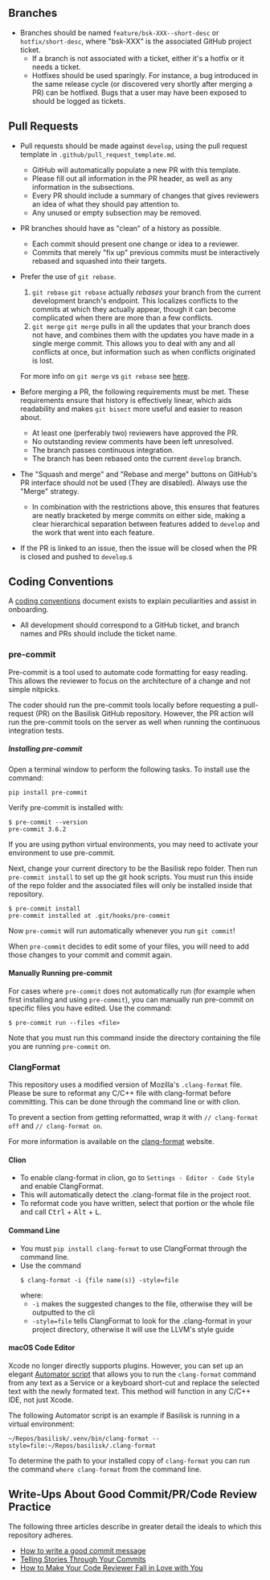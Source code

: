 ## Branches

-   Branches should be named `feature/bsk-XXX--short-desc` or `hotfix/short-desc`, where "bsk-XXX" is the associated
    GitHub project ticket.
    -   If a branch is not associated with a ticket, either it's a hotfix or it needs a ticket.
    -   Hotfixes should be used sparingly. For instance, a bug introduced in the same release cycle
    (or discovered very shortly after merging a PR) can be hotfixed. Bugs that a user may have been exposed to should
    be logged as tickets.

## Pull Requests

-   Pull requests should be made against `develop`, using the pull request template in `.github/pull_request_template.md`.

    -   GitHub will automatically populate a new PR with this template.
    -   Please fill out all information in the PR header, as well as any information in the subsections.
    -   Every PR should include a summary of changes that gives reviewers an idea of what they should pay attention to.
    -   Any unused or empty subsection may be removed.
-   PR branches should have as "clean" of a history as possible.
    -   Each commit should present one change or idea to a reviewer.
    -   Commits that merely "fix up" previous commits must be interactively rebased and squashed into their targets.
-   Prefer the use of `git rebase`.

    1.  `git rebase` `git rebase` actually _rebases_ your branch from the current development branch's endpoint. This
    localizes conflicts to the commits at which they actually appear, though it can become complicated when there are
    more than a few conflicts.
    2.  `git merge` `git merge` pulls in all the updates that your branch does not have, and combines them with the
    updates you have made in a single merge commit. This allows you to deal with any and all conflicts at once, but
    information such as when conflicts originated is lost.

    For more info on `git merge` vs `git rebase` see [here](https://www.atlassian.com/git/tutorials/merging-vs-rebasing).

-   Before merging a PR, the following requirements must be met. These requirements ensure that history is effectively
linear, which aids readability and makes `git bisect` more useful and easier to reason about.

    -   At least one (perferably two) reviewers have approved the PR.
    -   No outstanding review comments have been left unresolved.
    -   The branch passes continuous integration.
    -   The branch has been rebased onto the current `develop` branch.
-   The "Squash and merge" and "Rebase and merge" buttons on GitHub's PR interface should not be used (They are
disabled). Always use the "Merge" strategy.
    -   In combination with the restrictions above, this ensures that features are neatly bracketed by merge commits
    on either side, making a clear hierarchical separation between features added to `develop` and the work that went
    into each feature.
- If the PR is linked to an issue, then the issue will be closed when
  the PR is closed and pushed to `develop`.s

## Coding Conventions

A [coding conventions](https://avslab.github.io/basilisk/Support/Developer/CodingGuidlines.html) document exists to
explain peculiarities and assist in onboarding.

-  All development should correspond to a GitHub ticket, and branch names and PRs should include the ticket name.

### pre-commit

Pre-commit is a tool used to automate code formatting for easy reading.
This allows the reviewer to focus on the architecture of a change and not simple nitpicks.

The coder should run the pre-commit tools locally before
requesting a pull-request (PR) on the Basilisk GitHub repository.  However,
the PR action will run the pre-commit tools on the server as well
when running the continuous integration tests.

##### Installing pre-commit

Open a terminal window to perform the following tasks.
To install use the command:
```
pip install pre-commit
```
Verify pre-commit is installed with:
```
$ pre-commit --version
pre-commit 3.6.2
```

If you are using python virtual environments, you may need to activate your environment to use pre-commit.

Next, change your current directory to be the Basilisk repo folder.  Then run ```pre-commit install``` to set up the git hook scripts.
You must run this inside of the repo folder and the associated files will only be installed inside that repository.
```
$ pre-commit install
pre-commit installed at .git/hooks/pre-commit
```
Now ```pre-commit``` will run automatically whenever you run ```git commit```!

When ```pre-commit``` decides to edit some of your files,
you will need to add those changes to your commit and commit again.

#### Manually Running pre-commit

For cases where `pre-commit` does not automatically run (for example when first
installing and using `pre-commit`), you can
manually run pre-commit on specific files you have edited. Use the
command:
```
$ pre-commit run --files <file>
```
Note that you must run this command inside the directory containing
the file you are running `pre-commit` on.

### ClangFormat

This repository uses a modified version of Mozilla's ```.clang-format``` file.
Please be sure to reformat any C/C++ file with clang-format before committing.
This can be done through the command line or with clion.

To prevent a section from getting reformatted, wrap it with ```// clang-format off``` and ```// clang-format on```.

For more information is available on the [clang-format](https://clang.llvm.org/docs/ClangFormat.html) website.

#### Clion

* To enable clang-format in clion, go to ```Settings - Editor - Code Style``` and enable ClangFormat.
* This will automatically detect the .clang-format file in the project root.
* To reformat code you have written, select that portion or the whole file
     and call <kbd>Ctrl</kbd> + <kbd>Alt</kbd> + <kbd>L</kbd>.

#### Command Line

* You must ```pip install clang-format``` to use ClangFormat through the command line.
* Use the command
  ```
  $ clang-format -i {file name(s)} -style=file
  ```
  where:
     * ```-i``` makes the suggested changes to the file, otherwise they will be outputted to the cli
     * ```-style=file``` tells ClangFormat to look for the .clang-format in your project directory,
       otherwise it will use the LLVM's style guide

#### macOS Code Editor

Xcode no longer directly supports plugins.  However, you can set up an elegant
[Automator script](https://www.apulsoft.ch/blog/clang-format-automator-quick-action/)
that allows you to run the `clang-format` command from any text
as a Service or a keyboard short-cut
and replace the selected text with the newly formated text.
This method will function in any C/C++ IDE, not just Xcode.

The following Automator script is an example if Basilisk is running in a
virtual environment:
```
~/Repos/basilisk/.venv/bin/clang-format --style=file:~/Repos/basilisk/.clang-format
```
To determine the path to your installed copy of ``clang-format`` you can
run the command ``where clang-format`` from the command line.

## Write-Ups About Good Commit/PR/Code Review Practice

The following three articles describe in greater detail the ideals to which this repository adheres.

-   [How to write a good commit message](https://chris.beams.io/posts/git-commit/)
-   [Telling Stories Through Your Commits](https://blog.mocoso.co.uk/talks/2015/01/12/telling-stories-through-your-commits/)
-   [How to Make Your Code Reviewer Fall in Love with You](https://mtlynch.io/code-review-love/)
